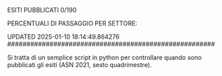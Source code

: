 ESITI PUBBLICATI 0/190 

PERCENTUALI DI PASSAGGIO PER SETTORE:

UPDATED 2025-01-10 18:14:49.864276
###################################################### 

Si tratta di un semplice script in python per controllare quando sono pubblicati gli esiti (ASN 2021, sesto quadrimestre).

